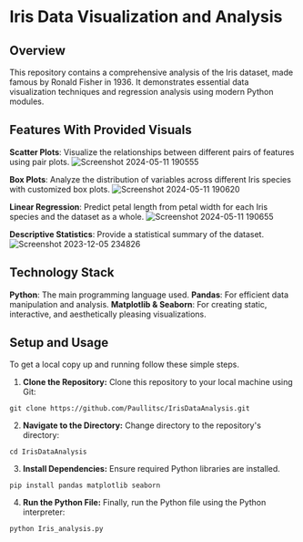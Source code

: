 # Iris Data Visualization and Analysis

## Overview
This repository contains a comprehensive analysis of the Iris dataset, made famous by Ronald Fisher in 1936. It demonstrates essential data visualization techniques and  regression analysis using modern Python modules.

## Features With Provided Visuals
**Scatter Plots**: Visualize the relationships between different pairs of features using pair plots.
![Screenshot 2024-05-11 190555](https://github.com/Paullitsc/IrisDataAnalysis/assets/168594999/e2ac7384-b127-415c-831a-cef6e018e85c)

**Box Plots**: Analyze the distribution of variables across different Iris species with customized box plots.
![Screenshot 2024-05-11 190620](https://github.com/Paullitsc/IrisDataAnalysis/assets/168594999/2eba59cf-c7e9-456c-a1c4-870e93a45f12)

**Linear Regression**: Predict petal length from petal width for each Iris species and the dataset as a whole.
![Screenshot 2024-05-11 190655](https://github.com/Paullitsc/IrisDataAnalysis/assets/168594999/3c518816-84a9-4eab-9b43-7b2c6c9178f6)

**Descriptive Statistics**: Provide a statistical summary of the dataset.
![Screenshot 2023-12-05 234826](https://github.com/Paullitsc/IrisDataAnalysis/assets/168594999/95128f6e-c789-4159-bbef-87244a93237c)

## Technology Stack
**Python**: The main programming language used.
**Pandas**: For efficient data manipulation and analysis.
**Matplotlib & Seaborn**: For creating static, interactive, and aesthetically pleasing visualizations.

## Setup and Usage
To get a local copy up and running follow these simple steps.
1. **Clone the Repository:** Clone this repository to your local machine using Git:
```
git clone https://github.com/Paullitsc/IrisDataAnalysis.git
```
2. **Navigate to the Directory:** Change directory to the repository's directory:
```
cd IrisDataAnalysis
```
3. **Install Dependencies:** Ensure required Python libraries are installed.
```
pip install pandas matplotlib seaborn
```
4. **Run the Python File:** Finally, run the Python file using the Python interpreter:
```
python Iris_analysis.py
```
